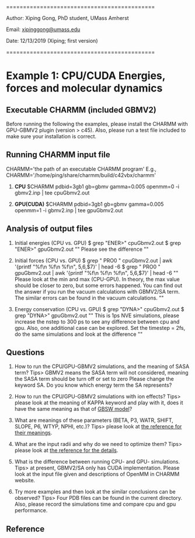 ============================================

Author: Xiping Gong, PhD student, UMass Amherst

Email:  xipinggong@umass.edu

Date:   12/13/2019 (Xiping; first version)

============================================

# Example 1: CPU/CUDA Energies, forces and molecular dynamics


## Executable CHARMM (included GBMV2)

Before running the following the examples, please install the 
CHARMM with GPU-GBMV2 plugin (version > c45). Also, please run a 
test file included to make sure your installation is correct.


## Running CHARMM input file

CHARMM='the path of an executable CHARMM program'
E.g., CHARMM='/home/ping/share/charmm/build/c42vbx/charmm'

1. **CPU**
$CHARMM pdbid=3gb1 gb=gbmv gamma=0.005 openmm=0 -i gbmv2.inp | tee cpuGbmv2.out

2. **GPU(CUDA)**
$CHARMM pdbid=3gb1 gb=gbmv gamma=0.005 openmm=1 -i gbmv2.inp | tee gpuGbmv2.out

## Analysis of output files

1. Initial energies (CPU vs. GPU)
$ grep "ENER>" cpuGbmv2.out
$ grep "ENER>" gpuGbmv2.out
""
Please see the difference
""

2. Initial forces (CPU vs. GPU)
$ grep " PRO0 " cpuGbmv2.out | awk '{printf "%f\n %f\n %f\n", $5,$6,$7}' | head -6
$ grep " PRO0 " gpuGbmv2.out | awk '{printf "%f\n %f\n %f\n", $5,$6,$7}' | head -6
""
Please look at the min and max (CPU-GPU).
In theory, the max value should be closer to zero, but some errors happened.
You can find out the answer if you run the vacuum calculations with GBMV2/SA term.
The similar errors can be found in the vacuum calculations.
""

3. Energy conservation (CPU vs. GPU)
$ grep "DYNA>" cpuGbmv2.out 
$ grep "DYNA>" gpuGbmv2.out
""
This is 1ps NVE simulations, please increase the nstep to 300 ps to see any difference between cpu and gpu.
Also, one additional case can be explored.
Set the timestep = 2fs, do the same simulations and look at the difference
""

## Questions

1. How to run the CPU/GPU-GBMV2 simulations, and the meaning of SASA term?
Tips> GBMV2 means the SASA term will not considered, meaning the SASA term should be turn off or set to zero
Please change the keyword SA. Do you know which energy term the SA represents?

2. How to run the CPU/GPU-GBMV2 simulations with ion effects?
Tips> please look at the meaning of KAPPA keyword and play with it, 
does it have the same meaning as that of [GBSW model][GBSW website]?

3. What are meanings of these parameters (BETA, P3, WATR, SHIFT, SLOPE, P6, WTYP, NPHI, etc.)?
Tips> please look at [the reference for their meanings][GBMV2/SA website].

4. What are the input radii and why do we need to optimize them?
Tips> please look at [the reference for the details][GBMV2/SA optimizing paper].

5. What is the difference between running CPU- and GPU- simulations.
Tips> at present, GBMV2/SA only has CUDA implementation.
Please look at the input file given and descriptions of OpenMM in CHARMM website.

6. Try more examples and then look at the similar conclusions can be observed?
Tips> Four PDB files can be found in the current directory.
Also, please record the simulations time and compare cpu and gpu performance.

## Reference

[GBSW website]: https://www.charmm.org/charmm/documentation/by-version/c40b1/params/doc/gbsw/

[GBMV2/SA website]: https://www.charmm.org/charmm/documentation/by-version/c40b1/params/doc/gbmv/ 

[GBMV2/SA optimizing paper]: https://onlinelibrary.wiley.com/doi/full/10.1002/jcc.24734

[GPU-GBMV2/SA paper]: https://onlinelibrary.wiley.com/doi/full/10.1002/jcc.26133






